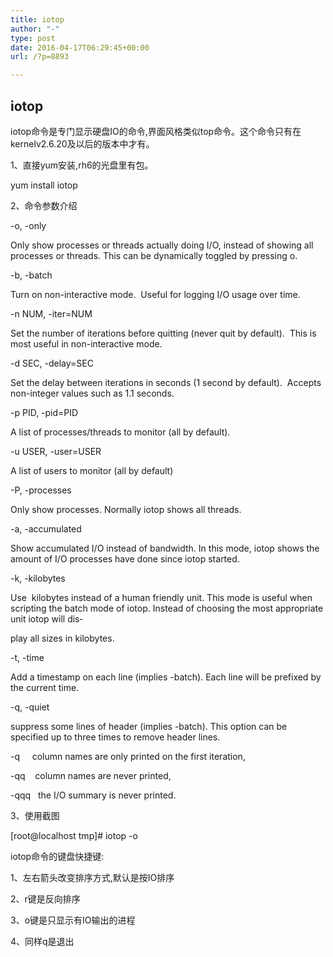 ```yaml
---
title: iotop
author: "-"
type: post
date: 2016-04-17T06:29:45+00:00
url: /?p=8893

---
```

## iotop
  
iotop命令是专门显示硬盘IO的命令,界面风格类似top命令。这个命令只有在kernelv2.6.20及以后的版本中才有。
  
1、直接yum安装,rh6的光盘里有包。
  
yum install iotop
  
2、命令参数介绍
  
-o, -only
  
Only show processes or threads actually doing I/O, instead of showing all processes or threads. This can be dynamically toggled by pressing o.
  
-b, -batch
  
Turn on non-interactive mode.  Useful for logging I/O usage over time.
  
-n NUM, -iter=NUM
  
Set the number of iterations before quitting (never quit by default).  This is most useful in non-interactive mode.
  
-d SEC, -delay=SEC
  
Set the delay between iterations in seconds (1 second by default).  Accepts non-integer values such as 1.1 seconds.
  
-p PID, -pid=PID
  
A list of processes/threads to monitor (all by default).
  
-u USER, -user=USER
  
A list of users to monitor (all by default)
  
-P, -processes
  
Only show processes. Normally iotop shows all threads.
  
-a, -accumulated
  
Show accumulated I/O instead of bandwidth. In this mode, iotop shows the amount of I/O processes have done since iotop started.
  
-k, -kilobytes
  
Use  kilobytes instead of a human friendly unit. This mode is useful when scripting the batch mode of iotop. Instead of choosing the most appropriate unit iotop will dis‐
  
play all sizes in kilobytes.
  
-t, -time
  
Add a timestamp on each line (implies -batch). Each line will be prefixed by the current time.
  
-q, -quiet
  
suppress some lines of header (implies -batch). This option can be specified up to three times to remove header lines.
  
-q     column names are only printed on the first iteration,
  
-qq    column names are never printed,
  
-qqq   the I/O summary is never printed.
  
3、使用截图
  
[root@localhost tmp]# iotop -o
  
iotop命令的键盘快捷键: 
  
1、左右箭头改变排序方式,默认是按IO排序
  
2、r键是反向排序
  
3、o键是只显示有IO输出的进程
  
4、同样q是退出